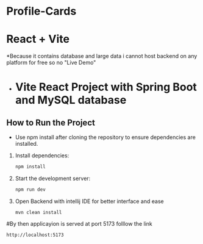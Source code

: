 # Profile-Cards

# React + Vite
*Because it contains database and large data i cannot host backend on any platform for free so no "Live Demo"
- # Vite React Project with Spring Boot and MySQL database

## How to Run the Project
* Use npm install after cloning the repository to ensure dependencies are installed.

1. Install dependencies:
   ```bash
   npm install

2. Start the development server:
   ```bash
   npm run dev

3. Open Backend with intellij IDE for better interface and ease 
   ```
   mvn clean install
   
#By then  applicayion is served at port 5173 
folllow the link 
   ```
   http://localhost:5173
   
   
